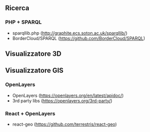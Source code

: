 ## Ricerca

### PHP + SPARQL
- sparqllib.php (http://graphite.ecs.soton.ac.uk/sparqllib/)
- BorderCloud/SPARQL (https://github.com/BorderCloud/SPARQL)

## Visualizzatore 3D

## Visualizzatore GIS

### OpenLayers
- OpenLayers (https://openlayers.org/en/latest/apidoc/)
- 3rd party libs (https://openlayers.org/3rd-party/)

### React + OpenLayers
- react-geo (https://github.com/terrestris/react-geo)
